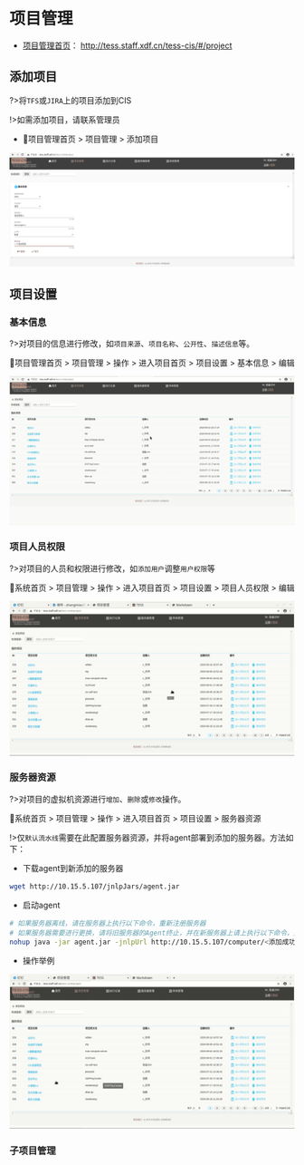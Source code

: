 # 项目管理

- [项目管理首页](http://tess.staff.xdf.cn/tess-cis/#/project)： http://tess.staff.xdf.cn/tess-cis/#/project

## 添加项目
?>将`TFS`或`JIRA`上的项目添加到CIS

!>如需添加项目，请联系管理员

- :link:项目管理首页 > 项目管理 > 添加项目





![](../../_images/project/project-create.png)

## 项目设置

### 基本信息

?>对项目的信息进行修改，如`项目来源`、`项目名称`、`公开性`、`描述信息`等。

:link:项目管理首页 > 项目管理 > 操作 > 进入项目首页 > 项目设置 > 基本信息 > 编辑

![](../../_images/project/project-info-edit.gif)

### 项目人员权限

?>对项目的人员和权限进行修改，如`添加用户`调整`用户权限`等

:link:系统首页 > 项目管理 > 操作 > 进入项目首页 > 项目设置 > 项目人员权限 > 编辑

![](../../_images/project/project-user-p.gif)



### 服务器资源

?>对项目的虚拟机资源进行`增加`、`删除`或`修改`操作。

:link:系统首页 > 项目管理 > 操作 > 进入项目首页 > 项目设置 > 服务器资源

!>仅`默认流水线`需要在此配置服务器资源，并将agent部署到添加的服务器。方法如下：

- 下载agent到新添加的服务器

```bash
wget http://10.15.5.107/jnlpJars/agent.jar
```
- 启动agent

```bash
# 如果服务器离线，请在服务器上执行以下命令，重新注册服务器
# 如果服务器需要进行更换，请将旧服务器的Agent终止，并在新服务器上请上执行以下命令，完成新服务器注册
nohup java -jar agent.jar -jnlpUrl http://10.15.5.107/computer/<添加成功服务器后自动生成>/slave-agent.jnlp -workDir "" &
```

- 操作举例

![](../../_images/project/project-add-vm.gif)









### 子项目管理


